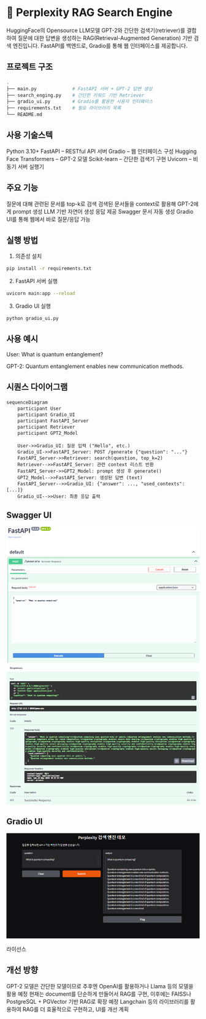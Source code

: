 # 🧠 Perplexity RAG Search Engine

HuggingFace의 Opensource LLM모델 GPT-2와 간단한 검색기(retriever)를 결합하여 질문에 대한 답변을 생성하는 RAG(Retrieval-Augmented Generation) 기반 검색 엔진입니다. FastAPI를 백엔드로, Gradio를 통해 웹 인터페이스를 제공합니다.

## 프로젝트 구조

```bash
.
├── main.py             # FastAPI 서버 + GPT-2 답변 생성
├── search_enging.py    # 간단한 키워드 기반 Retriever
├── gradio_ui.py        # Gradio를 활용한 사용자 인터페이스
├── requirements.txt    # 필요 라이브러리 목록
└── README.md
```

## 사용 기술스텍
Python 3.10+
FastAPI – RESTful API 서버
Gradio – 웹 인터페이스 구성
Hugging Face Transformers – GPT-2 모델
Scikit-learn – 간단한 검색기 구현
Uvicorn – 비동기 서버 실행기

## 주요 기능
질문에 대해 관련된 문서를 top-k로 검색
검색된 문서들을 context로 활용해 GPT-2에게 prompt 생성
LLM 기반 자연어 생성 응답 제공
Swagger 문서 자동 생성
Gradio UI를 통해 웹에서 바로 질문/응답 가능

## 실행 방법
1. 의존성 설치
```bash
pip install -r requirements.txt
```
2. FastAPI 서버 실행
```bash
uvicorn main:app --reload
```
3. Gradio UI 실행
```bash
python gradio_ui.py
```

## 사용 예시
User:
What is quantum entanglement?

GPT-2:
Quantum entanglement enables new communication methods.

## 시퀀스 다이어그램 
```mermaid
sequenceDiagram
    participant User
    participant Gradio_UI
    participant FastAPI_Server
    participant Retriever
    participant GPT2_Model

    User->>Gradio_UI: 질문 입력 ("Hello", etc.)
    Gradio_UI->>FastAPI_Server: POST /generate {"question": "..."}
    FastAPI_Server->>Retriever: search(question, top_k=2)
    Retriever-->>FastAPI_Server: 관련 context 리스트 반환
    FastAPI_Server->>GPT2_Model: prompt 생성 후 generate()
    GPT2_Model-->>FastAPI_Server: 생성된 답변 (text)
    FastAPI_Server-->>Gradio_UI: {"answer": ..., "used_contexts": [...]}
    Gradio_UI-->>User: 최종 응답 출력
```
## Swagger UI
![SwaggerUI](./assets/Swagger_UI1.png)
![SwaggerUI](./assets/Swagger_UI2.png)

## Gradio UI
![Gradio UI](./assets/Gradio_UI.png)

라이선스

## 개선 방향

GPT-2 모델은 간단한 모델이므로 추후엔 OpenAI를 활용하거나 Llama 등의 모델을 활용 예정
현재는 document를 단순하게 만들어서 RAG를 구현, 이후에는 FAISS나 PostgreSQL + PGVector 기반 RAG로 확장 예정
Langchain 등의 라이브러리를 활용하여 RAG를 더 효율적으로 구현하고, UI를 개선 계획



